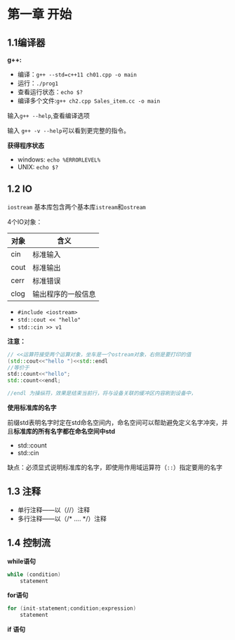 # 第一章 开始

## 1.1编译器

**g++:**

- 编译：`g++ --std=c++11 ch01.cpp -o main`
- 运行：`./prog1`
- 查看运行状态：`echo $?`
- 编译多个文件:`g++ ch2.cpp Sales_item.cc -o main`

输入`g++ --help`,查看编译选项

输入 `g++ -v --help`可以看到更完整的指令。

**获得程序状态**

- windows: `echo %ERRORLEVEL%`
- UNIX: `echo $?`

## 1.2 IO

`iostream` 基本库包含两个基本库`istream`和`ostream`

4个IO对象：

| 对象 | 含义               |
| ---- | ------------------ |
| cin  | 标准输入           |
| cout | 标准输出           |
| cerr | 标准错误           |
| clog | 输出程序的一般信息 |



- `#include <iostream>`
- `std::cout << "hello"`
- `std::cin >> v1`

**注意：**

```c++
// <<运算符接受两个运算对象，坐车是一个ostream对象，右侧是要打印的值
(std::cout<<"hello ")<<std::endl
//等价于
std::count<<"hello";
std::count<<endl;

//endl 为操纵符，效果是结束当前行，将与设备关联的缓冲区内容刷到设备中，

```



**使用标准库的名字**

前缀std表明名字时定在std命名空间内，命名空间可以帮助避免定义名字冲突，并且**标准库的所有名字都在命名空间中std**

* std::count
* std::cin 

缺点：必须显式说明标准库的名字，即使用作用域运算符（`::`）指定要用的名字

## 1.3 注释

* 单行注释——以（//）注释
* 多行注释——以（/*  .... */）注释

## 1.4 控制流

**while语句**

```c++
while (condition)
	statement

```

**for语句**

```c++
for (init-statement;condition;expression)
	statement
```



**if 语句**


